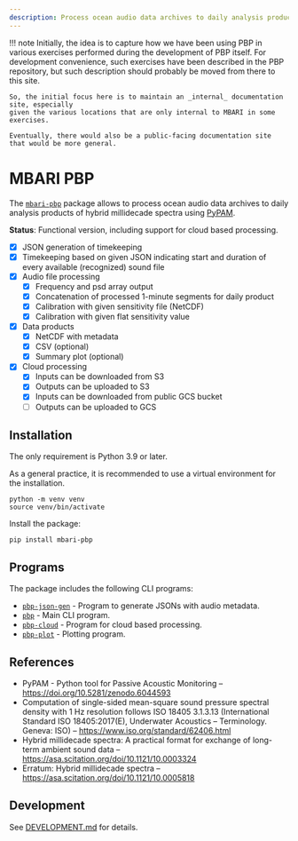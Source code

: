 ```yaml
---
description: Process ocean audio data archives to daily analysis products of hybrid millidecade spectra using PyPAM.
---
```


!!! note
    Initially, the idea is to capture how we have been using PBP in various exercises
    performed during the development of PBP itself.
    For development convenience, such exercises have been described in the PBP repository,
    but such description should probably be moved from there to this site.
    
    So, the initial focus here is to maintain an _internal_ documentation site, especially
    given the various locations that are only internal to MBARI in some exercises.
    
    Eventually, there would also be a public-facing documentation site that would be more general. 

# MBARI PBP

The [`mbari-pbp`](https://pypi.org/project/mbari-pbp/) package allows to
process ocean audio data archives to daily analysis products of hybrid millidecade spectra using
[PyPAM](https://github.com/lifewatch/pypam/).


**Status**: Functional version, including support for cloud based processing.

- [x] JSON generation of timekeeping
- [x] Timekeeping based on given JSON indicating start and duration of every available (recognized) sound file
- [x] Audio file processing
    - [x] Frequency and psd array output
    - [x] Concatenation of processed 1-minute segments for daily product
    - [x] Calibration with given sensitivity file (NetCDF)
    - [x] Calibration with given flat sensitivity value
- [x] Data products
    - [x] NetCDF with metadata
    - [x] CSV (optional)
    - [x] Summary plot (optional)
- [x] Cloud processing
    - [x] Inputs can be downloaded from S3
    - [x] Outputs can be uploaded to S3
    - [x] Inputs can be downloaded from public GCS bucket
    - [ ] Outputs can be uploaded to GCS

## Installation

The only requirement is Python 3.9 or later.

As a general practice, it is recommended to use a virtual environment for the installation.
```shell
python -m venv venv
source venv/bin/activate
```

Install the package:
```shell
pip install mbari-pbp
```

## Programs

The package includes the following CLI programs:

- [`pbp-json-gen`](pbp-json-gen/) - Program to generate JSONs with audio metadata.
- [`pbp`](pbp/) - Main CLI program.
- [`pbp-cloud`](pbp-cloud/) - Program for cloud based processing. 
- [`pbp-plot`](pbp-plot) - Plotting program.
 
## References

- PyPAM - Python tool for Passive Acoustic Monitoring –
  <https://doi.org/10.5281/zenodo.6044593>
- Computation of single-sided mean-square sound pressure spectral density with 1 Hz resolution follows
  ISO 18405 3.1.3.13 (International Standard ISO 18405:2017(E), Underwater Acoustics – Terminology. Geneva: ISO)
  – https://www.iso.org/standard/62406.html
- Hybrid millidecade spectra: A practical format for exchange of long-term ambient sound data –
  <https://asa.scitation.org/doi/10.1121/10.0003324>
- Erratum: Hybrid millidecade spectra –
  <https://asa.scitation.org/doi/10.1121/10.0005818>

## Development

See [DEVELOPMENT.md](https://github.com/mbari-org/pypam-based-processing/blob/main/DEVEL.md) for details.
